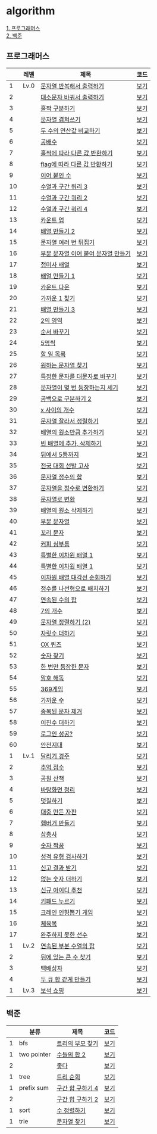 # algorithm

[1. 프로그래머스](#프로그래머스) <br/>
[2. 백준](#백준)

## 프로그래머스

|    | 레벨   | 제목                                                                                       | 코드                                                                                        |
|----|------|------------------------------------------------------------------------------------------|-------------------------------------------------------------------------------------------|
| 1  | Lv.0 | [문자열 반복해서 출력하기](https://school.programmers.co.kr/learn/courses/30/lessons/181950)        | [보기](https://github.com/jexnjeux/algorithm/blob/main/src/programmers/level0/P181950.java) |
| 2  |      | [대소문자 바꿔서 출력하기](https://school.programmers.co.kr/learn/courses/30/lessons/181949)        | [보기](https://github.com/jexnjeux/algorithm/blob/main/src/programmers/level0/P181949.java) |
| 3  |      | [홀짝 구분하기](https://school.programmers.co.kr/learn/courses/30/lessons/181944)              | [보기](https://github.com/jexnjeux/algorithm/blob/main/src/programmers/level0/P181944.java) |
| 4  |      | [문자열 겹쳐쓰기](https://school.programmers.co.kr/learn/courses/30/lessons/181943)             | [보기](https://github.com/jexnjeux/algorithm/blob/main/src/programmers/level0/P181943.java) |
| 5  |      | [두 수의 연산값 비교하기](https://school.programmers.co.kr/learn/courses/30/lessons/181938)        | [보기](https://github.com/jexnjeux/algorithm/blob/main/src/programmers/level0/P181938.java) |
| 6  |      | [공배수](https://school.programmers.co.kr/learn/courses/30/lessons/181936)                  | [보기](https://github.com/jexnjeux/algorithm/blob/main/src/programmers/level0/P181936.java) |
| 7  |      | [홀짝에 따라 다른 값 반환하기](https://school.programmers.co.kr/learn/courses/30/lessons/181935)     | [보기](https://github.com/jexnjeux/algorithm/blob/main/src/programmers/level0/P181935.java) |
| 8  |      | [flag에 따라 다른 값 반환하기](https://school.programmers.co.kr/learn/courses/30/lessons/181933)   | [보기](https://github.com/jexnjeux/algorithm/blob/main/src/programmers/level0/P181933.java) |
| 9  |      | [이어 붙인 수](https://school.programmers.co.kr/learn/courses/30/lessons/181928)              | [보기](https://github.com/jexnjeux/algorithm/blob/main/src/programmers/level0/P181928.java) |
| 10 |      | [수열과 구간 쿼리 3](https://school.programmers.co.kr/learn/courses/30/lessons/181924)          | [보기](https://github.com/jexnjeux/algorithm/blob/main/src/programmers/level0/P181924.java) |
| 11 |      | [수열과 구간 쿼리 2](https://school.programmers.co.kr/learn/courses/30/lessons/181923)          | [보기](https://github.com/jexnjeux/algorithm/blob/main/src/programmers/level0/P181923.java) |
| 12 |      | [수열과 구간 쿼리 4](https://school.programmers.co.kr/learn/courses/30/lessons/181922)          | [보기](https://github.com/jexnjeux/algorithm/blob/main/src/programmers/level0/P181922.java) |
| 13 |      | [카운트 업](https://school.programmers.co.kr/learn/courses/30/lessons/181920)                | [보기](https://github.com/jexnjeux/algorithm/blob/main/src/programmers/level0/P181920.java) |
| 14 |      | [배열 만들기 2](https://school.programmers.co.kr/learn/courses/30/lessons/181921)             | [보기](https://github.com/jexnjeux/algorithm/blob/main/src/programmers/level0/P181921.java) |
| 15 |      | [문자열 여러 번 뒤집기](https://school.programmers.co.kr/learn/courses/30/lessons/181913)         | [보기](https://github.com/jexnjeux/algorithm/blob/main/src/programmers/level0/P181913.java) |
| 16 |      | [부분 문자열 이어 붙여 문자열 만들기](https://school.programmers.co.kr/learn/courses/30/lessons/181911) | [보기](https://github.com/jexnjeux/algorithm/blob/main/src/programmers/level0/P181911.java) |
| 17 |      | [접미사 배열](https://school.programmers.co.kr/learn/courses/30/lessons/181909)               | [보기](https://github.com/jexnjeux/algorithm/blob/main/src/programmers/level0/P181909.java) |
| 18 |      | [배열 만들기 1](https://school.programmers.co.kr/learn/courses/30/lessons/181901)             | [보기](https://github.com/jexnjeux/algorithm/blob/main/src/programmers/level0/P181901.java) |
| 19 |      | [카운트 다운](https://school.programmers.co.kr/learn/courses/30/lessons/181899)               | [보기](https://github.com/jexnjeux/algorithm/blob/main/src/programmers/level0/P181899.java) |
| 20 |      | [가까운 1 찾기](https://school.programmers.co.kr/learn/courses/30/lessons/181898)             | [보기](https://github.com/jexnjeux/algorithm/blob/main/src/programmers/level0/P181898.java) |
| 21 |      | [배열 만들기 3](https://school.programmers.co.kr/learn/courses/30/lessons/181895)             | [보기](https://github.com/jexnjeux/algorithm/blob/main/src/programmers/level0/P181895.java) |
| 22 |      | [2의 영역](https://school.programmers.co.kr/learn/courses/30/lessons/181894)                | [보기](https://github.com/jexnjeux/algorithm/blob/main/src/programmers/level0/P181894.java) |
| 23 |      | [순서 바꾸기](https://school.programmers.co.kr/learn/courses/30/lessons/181891)               | [보기](https://github.com/jexnjeux/algorithm/blob/main/src/programmers/level0/P181891.java) |
| 24 |      | [5명씩](https://school.programmers.co.kr/learn/courses/30/lessons/181886)                  | [보기](https://github.com/jexnjeux/algorithm/blob/main/src/programmers/level0/P181886.java) |
| 25 |      | [할 일 목록](https://school.programmers.co.kr/learn/courses/30/lessons/181885)               | [보기](https://github.com/jexnjeux/algorithm/blob/main/src/programmers/level0/P181885.java) |
| 26 |      | [원하는 문자열 찾기](https://school.programmers.co.kr/learn/courses/30/lessons/181878)           | [보기](https://github.com/jexnjeux/algorithm/blob/main/src/programmers/level0/P181878.java) |
| 27 |      | [특정한 문자를 대문자로 바꾸기](https://school.programmers.co.kr/learn/courses/30/lessons/181873)     | [보기](https://github.com/jexnjeux/algorithm/blob/main/src/programmers/level0/P181873.java) |
| 28 |      | [문자열이 몇 번 등장하는지 세기](https://school.programmers.co.kr/learn/courses/30/lessons/181871)    | [보기](https://github.com/jexnjeux/algorithm/blob/main/src/programmers/level0/P181871.java) |
| 29 |      | [공백으로 구분하기 2](https://school.programmers.co.kr/learn/courses/30/lessons/181868)          | [보기](https://github.com/jexnjeux/algorithm/blob/main/src/programmers/level0/P181868.java) |
| 30 |      | [x 사이의 개수](https://school.programmers.co.kr/learn/courses/30/lessons/181867)             | [보기](https://github.com/jexnjeux/algorithm/blob/main/src/programmers/level0/P181867.java) |
| 31 |      | [문자열 잘라서 정렬하기](https://school.programmers.co.kr/learn/courses/30/lessons/181866)         | [보기](https://github.com/jexnjeux/algorithm/blob/main/src/programmers/level0/P181866.java) |
| 32 |      | [배열의 원소만큼 추가하기](https://school.programmers.co.kr/learn/courses/30/lessons/181861)        | [보기](https://github.com/jexnjeux/algorithm/blob/main/src/programmers/level0/P181861.java) |
| 33 |      | [빈 배열에 추가, 삭제하기](https://school.programmers.co.kr/learn/courses/30/lessons/181860)       | [보기](https://github.com/jexnjeux/algorithm/blob/main/src/programmers/level0/P181860.java) |
| 34 |      | [뒤에서 5등까지](https://school.programmers.co.kr/learn/courses/30/lessons/181853)             | [보기](https://github.com/jexnjeux/algorithm/blob/main/src/programmers/level0/P181853.java) |
| 35 |      | [전국 대회 선발 고사](https://school.programmers.co.kr/learn/courses/30/lessons/181851)          | [보기](https://github.com/jexnjeux/algorithm/blob/main/src/programmers/level0/P181851.java) |
| 36 |      | [문자열 정수의 합](https://school.programmers.co.kr/learn/courses/30/lessons/181849)            | [보기](https://github.com/jexnjeux/algorithm/blob/main/src/programmers/level0/P181849.java) |
| 37 |      | [문자열을 정수로 변환하기](https://sc의hool.programmers.co.kr/learn/courses/30/lessons/181848)       | [보기](https://github.com/jexnjeux/algorithm/blob/main/src/programmers/level0/P181848.java) |
| 38 |      | [문자열로 변환](https://school.programmers.co.kr/learn/courses/30/lessons/181845)              | [보기](https://github.com/jexnjeux/algorithm/blob/main/src/programmers/level0/P181845.java) |
| 39 |      | [배열의 원소 삭제하기](https://school.programmers.co.kr/learn/courses/30/lessons/181844)          | [보기](https://github.com/jexnjeux/algorithm/blob/main/src/programmers/level0/P181844.java) |
| 40 |      | [부분 문자열](https://school.prog삭rammers.co.kr/learn/courses/30/lessons/181842)              | [보기](https://github.com/jexnjeux/algorithm/blob/main/src/programmers/level0/P181842.java) |
| 41 |      | [꼬리 문자](https://school.programmers.co.kr/learn/courses/30/lessons/181841)                | [보기](https://github.com/jexnjeux/algorithm/blob/main/src/programmers/level0/P181841.java) |
| 42 |      | [커피 심부름](https://school.programmers.co.kr/learn/courses/30/lessons/181837)               | [보기](https://github.com/jexnjeux/algorithm/blob/main/src/programmers/level0/P181837.java) |
| 43 |      | [특별한 이차원 배열 1](https://school.programmers.co.kr/learn/courses/30/lessons/181833)         | [보기](https://github.com/jexnjeux/algorithm/blob/main/src/programmers/level0/P181833.java) |
| 44 |      | [특별한 이차원 배열 1](https://school.programmers.co.kr/learn/courses/30/lessons/181831)         | [보기](https://github.com/jexnjeux/algorithm/blob/main/src/programmers/level0/P181831.java) |
| 45 |      | [이차원 배열 대각선 순회하기](https://school.programmers.co.kr/learn/courses/30/lessons/181829)      | [보기](https://github.com/jexnjeux/algorithm/blob/main/src/programmers/level0/P181829.java) |
| 46 |      | [정수를 나선형으로 배치하기](https://school.programmers.co.kr/learn/courses/30/lessons/181832)       | [보기](https://github.com/jexnjeux/algorithm/blob/main/src/programmers/level0/P181832.java) |
| 47 |      | [연속된 수의 합](https://school.programmers.co.kr/learn/courses/30/lessons/120923)             | [보기](https://github.com/jexnjeux/algorithm/blob/main/src/programmers/level0/P120923.java) |
| 48 |      | [7의 개수](https://school.programmers.co.kr/learn/courses/30/lessons/120912)                | [보기](https://github.com/jexnjeux/algorithm/blob/main/src/programmers/level0/P120912.java) |
| 49 |      | [문자열 정렬하기 (2)](https://school.programmers.co.kr/learn/courses/30/lessons/120911)         | [보기](https://github.com/jexnjeux/algorithm/blob/main/src/programmers/level0/P120911.java) |
| 50 |      | [자릿수 더하기](https://school.programmers.co.kr/learn/courses/30/lessons/120906)              | [보기](https://github.com/jexnjeux/algorithm/blob/main/src/programmers/level0/P120906.java) |
| 51 |      | [OX 퀴즈](https://school.programmers.co.kr/learn/courses/30/lessons/120907)                | [보기](https://github.com/jexnjeux/algorithm/blob/main/src/programmers/level0/P120907.java) |
| 52 |      | [숫자 찾기](https://school.programmers.co.kr/learn/courses/30/lessons/120904)                | [보기](https://github.com/jexnjeux/algorithm/blob/main/src/programmers/level0/P120904.java) |
| 53 |      | [한 번만 등장한 문자](https://school.programmers.co.kr/learn/courses/30/lessons/120896)          | [보기](https://github.com/jexnjeux/algorithm/blob/main/src/programmers/level0/P120896.java) |
| 54 |      | [암호 해독](https://school.만programmers.co.kr/learn/courses/30/lessons/120892)               | [보기](https://github.com/jexnjeux/algorithm/blob/main/src/programmers/level0/P120892.java) |
| 55 |      | [369게임](https://school.programmers.co.kr/learn/courses/30/lessons/120891)                | [보기](https://github.com/jexnjeux/algorithm/blob/main/src/programmers/level0/P120891.java) |
| 56 |      | [가까운 수](https://school.programmers.co.kr/learn/courses/30/lessons/120890)                | [보기](https://github.com/jexnjeux/algorithm/blob/main/src/programmers/level0/P120890.java) |
| 57 |      | [중복된 문자 제거](https://school.programmers.co.kr/learn/courses/30/lessons/120888)            | [보기](https://github.com/jexnjeux/algorithm/blob/main/src/programmers/level0/P120888.java) |
| 58 |      | [이진수 더하기](https://school.programmers.co.kr/learn/courses/30/lessons/120885)              | [보기](https://github.com/jexnjeux/algorithm/blob/main/src/programmers/level0/P120885.java) |
| 59 |      | [로그인 성공?](https://school.programmers.co.kr/learn/courses/30/lessons/120883)              | [보기](https://github.com/jexnjeux/algorithm/blob/main/src/programmers/level0/P120883.java) |
| 60 |      | [안전지대](https://school.programmers.co.kr/learn/courses/30/lessons/120866)                 | [보기](https://github.com/jexnjeux/algorithm/blob/main/src/programmers/level0/P120866.java) |
| 1  | Lv.1 | [달리기 경주](https://school.programmers.co.kr/learn/courses/30/lessons/178871)               | [보기](https://github.com/jexnjeux/algorithm/blob/main/src/programmers/level1/P178871.java) |
| 2  |      | [추억 점수](https://school.programmers.co.kr/learn/courses/30/lessons/176963)                | [보기](https://github.com/jexnjeux/algorithm/blob/main/src/programmers/level1/P176963.java) |
| 3  |      | [공원 산책](https://school.programmers.co.kr/learn/courses/30/lessons/172928)                | [보기](https://github.com/jexnjeux/algorithm/blob/main/src/programmers/level1/P172928.java) |
| 4  |      | [바탕화면 정리](https://school.programmers.co.kr/learn/courses/30/lessons/161990)              | [보기](https://github.com/jexnjeux/algorithm/blob/main/src/programmers/level1/P161990.java) |
| 5  |      | [덧칠하기](https://school.programmers.co.kr/learn/courses/30/lessons/161989)                 | [보기](https://github.com/jexnjeux/algorithm/blob/main/src/programmers/level1/P161989.java) |
| 6  |      | [대충 만든 자판](https://school.programmers.co.kr/learn/courses/30/lessons/160586)             | [보기](https://github.com/jexnjeux/algorithm/blob/main/src/programmers/level1/P160586.java) |
| 7  |      | [햄버거 만들기](https://school.programmers.co.kr/learn/courses/30/lessons/133502)              | [보기](https://github.com/jexnjeux/algorithm/blob/main/src/programmers/level1/P133502.java) |
| 8  |      | [삼총사](https://school.programmers.co.kr/learn/courses/30/lessons/131705)                  | [보기](https://github.com/jexnjeux/algorithm/blob/main/src/programmers/level1/P131705.java) |
| 9  |      | [숫자 짝꿍](https://school.programmers.co.kr/learn/courses/30/lessons/131128)                | [보기](https://github.com/jexnjeux/algorithm/blob/main/src/programmers/level1/P131128.java) |
| 10 |      | [성격 유형 검사하기](https://school.programmers.co.kr/learn/courses/30/lessons/118666)           | [보기](https://github.com/jexnjeux/algorithm/blob/main/src/programmers/level1/P118666.java) |
| 11 |      | [신고 결과 받기](https://school.programmers.co.kr/learn/courses/30/lessons/92334)              | [보기](https://github.com/jexnjeux/algorithm/blob/main/src/programmers/level1/P92334.java)  |
| 12 |      | [없는 숫자 더하기](https://school.programmers.co.kr/learn/courses/30/lessons/86051)             | [보기](https://github.com/jexnjeux/algorithm/blob/main/src/programmers/level1/P86051.java)  |
| 13 |      | [신규 아이디 추천](https://school.programmers.co.kr/learn/courses/30/lessons/72410)             | [보기](https://github.com/jexnjeux/algorithm/blob/main/src/programmers/level1/P72410.java)  |
| 14 |      | [키패드 누르기](https://school.programmers.co.kr/learn/courses/30/lessons/67256)               | [보기](https://github.com/jexnjeux/algorithm/blob/main/src/programmers/level1/P67256.java)  |
| 15 |      | [크레인 인형뽑기 게임](https://school.programmers.co.kr/learn/courses/30/lessons/64061)           | [보기](https://github.com/jexnjeux/algorithm/blob/main/src/programmers/level1/P64061.java)  |
| 16 |      | [체육복](https://school.programmers.co.kr/learn/courses/30/lessons/42862)                   | [보기](https://github.com/jexnjeux/algorithm/blob/main/src/programmers/level1/P42862.java)  |
| 17 |      | [완주하지 못한 선수](https://school.programmers.co.kr/learn/courses/30/lessons/42576)            | [보기](https://github.com/jexnjeux/algorithm/blob/main/src/programmers/level1/P42576.java)  |
| 1  | Lv.2 | [연속된 부분 수열의 합](https://school.programmers.co.kr/learn/courses/30/lessons/178870)         | [보기](https://github.com/jexnjeux/algorithm/blob/main/src/programmers/level2/P178870.java) |
| 2  |      | [뒤에 있는 큰 수 찾기](https://school.programmers.co.kr/learn/courses/30/lessons/154539)         | [보기](https://github.com/jexnjeux/algorithm/blob/main/src/programmers/level2/P154539.java) |
| 3  |      | [택배상자](https://school.programmers.co.kr/learn/courses/30/lessons/131704)                 | [보기](https://github.com/jexnjeux/algorithm/blob/main/src/programmers/level2/P131704.java) |
| 4  |      | [두 큐 합 같게 만들기](https://school.programmers.co.kr/learn/courses/30/lessons/118667)         | [보기](https://github.com/jexnjeux/algorithm/blob/main/src/programmers/level2/P118667.java) |
| 1  | Lv.3 | [보석 쇼핑](https://school.programmers.co.kr/learn/courses/30/lessons/67258)                 | [보기](https://github.com/jexnjeux/algorithm/blob/main/src/programmers/level3/P67258.java)  |

## 백준

|   | 분류          | 제목                                                  | 코드                                                                                       |
|---|-------------|-----------------------------------------------------|------------------------------------------------------------------------------------------|
| 1 | bfs         | [트리의 부모 찾기](https://www.acmicpc.net/problem/11725)  | [보기](https://github.com/jexnjeux/algorithm/blob/main/src/baekjoon/bfs/B11725.java)       |
| 1 | two pointer | [수들의 합 2](https://www.acmicpc.net/problem/2003)     | [보기](https://github.com/jexnjeux/algorithm/blob/main/src/baekjoon/twopointer/B2003.java) |
| 2 |             | [좋다](https://www.acmicpc.net/problem/1253)          | [보기](https://github.com/jexnjeux/algorithm/blob/main/src/baekjoon/twopointer/B1253.java) |
| 1 | tree        | [트리 순회](https://www.acmicpc.net/problem/1991)       | [보기](https://github.com/jexnjeux/algorithm/blob/main/src/baekjoon/tree/B1991.java)       |
| 1 | prefix sum  | [구간 합 구하기 4](https://www.acmicpc.net/problem/11659) | [보기](https://github.com/jexnjeux/algorithm/blob/main/src/baekjoon/prefixsum/B11659.java) |
| 2 |             | [구간 합 구하기 2](https://www.acmicpc.net/problem/11660) | [보기](https://github.com/jexnjeux/algorithm/blob/main/src/baekjoon/prefixsum/B11660.java) |
| 1 | sort        | [수 정렬하기](https://www.acmicpc.net/problem/2750)      | [보기](https://github.com/jexnjeux/algorithm/blob/main/src/baekjoon/sort/B2750.java)       |
| 1 | trie        | [문자열 찾기](https://www.acmicpc.net/problem/14425)     | [보기](https://github.com/jexnjeux/algorithm/blob/main/src/baekjoon/trie/B14425.java)      |